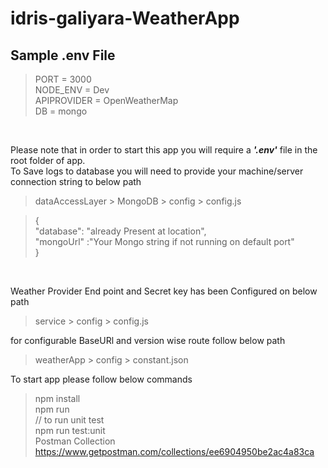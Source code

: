 # idris-galiyara-WeatherApp

## Sample .env File


>PORT = 3000<br/>
>NODE_ENV = Dev<br/>
>APIPROVIDER = OpenWeatherMap<br/>
>DB = mongo<br/>
<br/>

Please note that in order to start this app you will require a ***'.env'*** file in the root folder of app.<br/>
To Save logs to database you will need to provide your machine/server connection string to below path

> dataAccessLayer > MongoDB > config > config.js

>{  <br/>
>"database": "already Present at location",<br/>
>"mongoUrl" :"Your Mongo string if not running on default port"<br/>
}<br/>

<br/>

Weather Provider End point and Secret key has been Configured on below path<br/>
>service > config > config.js

for configurable BaseURl and version wise route follow below path<br/>
>weatherApp > config > constant.json

To start app please follow below commands<br/>

> npm install<br/>
> npm run<br/>
> // to run unit test<br/>
> npm run test:unit <br/>
>Postman Collection
>https://www.getpostman.com/collections/ee6904950be2ac4a83ca
